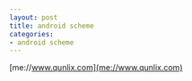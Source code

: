 ```yaml
---
layout: post
title: android scheme
categories:
- android scheme
---
```

[me://www.qunlix.com](me://www.qunlix.com)

